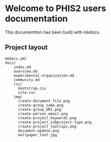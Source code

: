 # Welcome to PHIS2 users documentation

This documenttion has been build with mkdocs.

## Project layout

    mkdocs.yml
    docs/
        index.md
        overview.md
        experimental-organization.md
        community.md
        css/
          bootstrap.css
          site.css
        img/
          create-document_file.png
          create-group_name.png
          create-group_URI.png
          create-person_email.png
          create-project_keywords.png
          create-project_subproject-type.png
          create-project_tooltips.png
          document-update.png
          wallpaper_leaf.jpg
